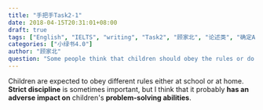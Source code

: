 ```yaml
---
title: "手把手Task2-1"
date: 2018-04-15T20:31:01+08:00
draft: true
tags: ["English", "IELTS", "writing", "Task2", "顾家北", "论述类", "确定A", "教育"]
categories: ["小绿书4.0"]
author: "顾家北"
question: "Some people think that children should obey the rules or do what their parents and teachers want them to do. Other people think that children controlled too much cannot deal with problems themselves in adulthood. Discuss both views and state your own opinion."
---
```


Children are expected to obey different rules either at school or at home. __Strict discipline__ is sometimes important, but I think that it probably __has an adverse impact on__ children's __problem-solving abilities__.

